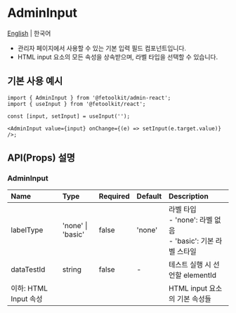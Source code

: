 # AdminInput

[English](../en/component_input.md) | 한국어

- 관리자 페이지에서 사용할 수 있는 기본 입력 필드 컴포넌트입니다.
- HTML input 요소의 모든 속성을 상속받으며, 라벨 타입을 선택할 수 있습니다.

## 기본 사용 예시

```tsx
import { AdminInput } from '@fetoolkit/admin-react';
import { useInput } from '@fetoolkit/react';

const [input, setInput] = useInput('');

<AdminInput value={input} onChange={(e) => setInput(e.target.value)} />;
```

## API(Props) 설명

### AdminInput

| Name                  | Type              | Required | Default | Description                                                         |
| :-------------------- | :---------------- | :------- | :------ | :------------------------------------------------------------------ |
| labelType             | 'none' \| 'basic' | false    | 'none'  | 라벨 타입 <br> - 'none': 라벨 없음 <br> - 'basic': 기본 라벨 스타일 |
| dataTestId            | string            | false    | -       | 테스트 실행 시 선언할 elementId                                     |
| 이하: HTML Input 속성 |                   |          |         | HTML input 요소의 기본 속성들                                       |
